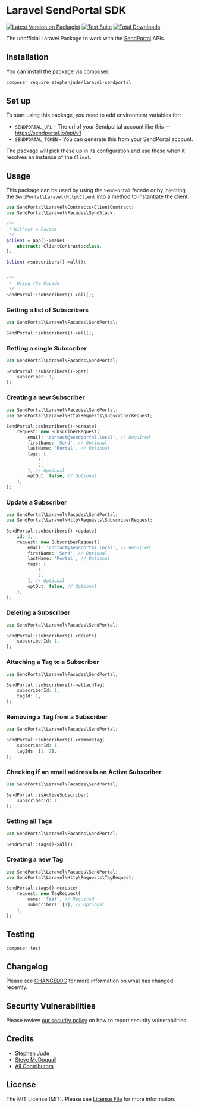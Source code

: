 # Laravel SendPortal SDK

[![Latest Version on Packagist](https://img.shields.io/packagist/v/stephenjude/laravel-sendportal.svg?style=flat-square)](https://packagist.org/packages/stephenjude/laravel-sendportal)
[![Test Suite](https://github.com/stephenjude/laravel-sendportal/actions/workflows/tests.yml/badge.svg)](https://github.com/stephenjude/laravel-sendportal/actions/workflows/tests.yml)
[![Total Downloads](https://img.shields.io/packagist/dt/stephenjude/laravel-sendportal.svg?style=flat-square)](https://packagist.org/packages/stephenjude/laravel-sendportal)
<!--delete-->

The unofficial Laravel Package to work with the [SendPortal](https://sendportal.io/) APIs.

## Installation

You can install the package via composer:

```bash
composer require stephenjude/laravel-sendportal
```

## Set up

To start using this package, you need to add environment variables for:

- `SENDPORTAL_URL` - The url of your Sendportal account like this — https://sendportal.io/api/v1
- `SENDPORTAL_TOKEN` - You can generate this from your SendPortal account.

The package will pick these up in its configuration and use these when it resolves an instance of the `Client`.

## Usage

This package can be used by using the `SendPortal` facade or by injecting the `SendPortal\Laravel\Http\Client` into a method to instantiate the client:
```php
use SendPortal\Laravel\Contracts\ClientContract;
use SendPortal\Laravel\Facades\SendStack;

/**
 * Without a Facade
 */
$client = app()->make(
    abstract: ClientContract::class,
);

$client->subscribers()->all();


/**
 *  Using the Facade
 */
SendPortal::subscribers()->all();
```

### Getting a list of Subscribers

```php
use SendPortal\Laravel\Facades\SendPortal;

SendPortal::subscribers()->all();
```

### Getting a single Subscriber

```php
use SendPortal\Laravel\Facades\SendPortal;

SendPortal::subscribers()->get(
    subscriber: 1,
);
```

### Creating a new Subscriber

```php
use SendPortal\Laravel\Facades\SendPortal;
use SendPortal\Laravel\Http\Requests\SubscriberRequest;

SendPortal::subscribers()->create(
    request: new SubscriberRequest(
        email: 'contact@sendportal.local', // Required
        firstName: 'Send', // Optional
        lastName: 'Portal', // Optional
        tags: [
            1,
            2,
        ], // Optional
        optOut: false, // Optional
    ),
);
```

### Update a Subscriber

```php
use SendPortal\Laravel\Facades\SendPortal;
use SendPortal\Laravel\Http\Requests\SubscriberRequest;

SendPortal::subscribers()->update(
    id: 1,
    request: new SubscriberRequest(
        email: 'contact@sendportal.local', // Required
        firstName: 'Send', // Optional
        lastName: 'Portal', // Optional
        tags: [
            1,
            2,
        ], // Optional
        optOut: false, // Optional
    ),
);
```

### Deleting a Subscriber

```php
use SendPortal\Laravel\Facades\SendPortal;

SendPortal::subscribers()->delete(
    subscriberId: 1,
);
```

### Attaching a Tag to a Subscriber

```php
use SendPortal\Laravel\Facades\SendPortal;

SendPortal::subscribers()->attachTag(
    subscriberId: 1,
    tagId: 1,
);
```

### Removing a Tag from a Subscriber

```php
use SendPortal\Laravel\Facades\SendPortal;

SendPortal::subscribers()->removeTag(
    subscriberId: 1,
    tagIds: [1, 2],
);
```

### Checking if an email address is an Active Subscriber

```php
use SendPortal\Laravel\Facades\SendPortal;

SendPortal::isActiveSubscriber(
    subscriberId: 1,
);
```

### Getting all Tags

```php
use SendPortal\Laravel\Facades\SendPortal;

SendPortal::tags()->all();
```

### Creating a new Tag

```php
use SendPortal\Laravel\Facades\SendPortal;
use SendPortal\Laravel\Http\Requests\TagRequest;

SendPortal::tags()->create(
    request: new TagRequest(
        name: 'Test', // Required
        subscribers: [1], // Optional
    ),
);
```

## Testing

```bash
composer test
```

## Changelog

Please see [CHANGELOG](CHANGELOG.md) for more information on what has changed recently.

## Security Vulnerabilities

Please review [our security policy](../../security/policy) on how to report security vulnerabilities.

## Credits

- [Stephen Jude](https://github.com/stephenjude)
- [Steve McDougall](https://github.com/juststeveking)
- [All Contributors](../../contributors)

## License

The MIT License (MIT). Please see [License File](LICENSE.md) for more information.
